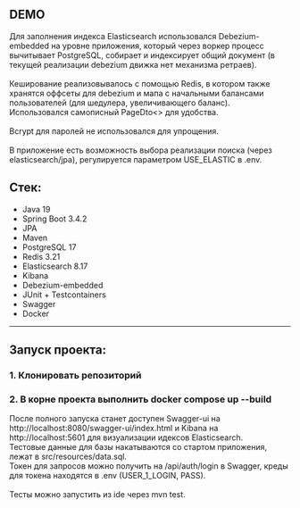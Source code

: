 ## DEMO
Для заполнения индекса Elasticsearch использовался Debezium-embedded на уровне приложения, который через воркер процесс вычитывает PostgreSQL, собирает и индексирует общий документ (в текущей реализации debezium движка нет механизма ретраев).<br>  
Кеширование реализовывалось с помощью Redis, в котором также хранятся оффсеты для debezium и мапа с начальными балансами пользователей (для шедулера, увеличивающего баланс).<br> 
Использовался самописный PageDto<> для удобства.<br>  
Bcrypt для паролей не использовался для упрощения.<br>  
В приложение есть возможность выбора реализации поиска (через elasticsearch/jpa), регулируется параметром USE_ELASTIC в .env.

## Стек:

- Java 19
- Spring Boot 3.4.2
- JPA
- Maven  
- PostgreSQL 17  
- Redis 3.21
- Elasticsearch 8.17
- Kibana 
- Debezium-embedded 
- JUnit + Testcontainers
- Swagger 
- Docker

---

## Запуск проекта:

### 1. Клонировать репозиторий
### 2. В корне проекта выполнить docker compose up --build

После полного запуска станет доступен Swagger-ui на http://localhost:8080/swagger-ui/index.html и Kibana на http://localhost:5601 для визуализации идексов Elasticsearch.<br>
Тестовые данные для базы накатываются со стартом приложения, лежат в src/resources/data.sql.<br>
Токен для запросов можно получить на /api/auth/login в Swagger, креды для токена находятся в .env (USER_1_LOGIN, PASS).<br>  
Тесты можно запустить из ide через mvn test.
